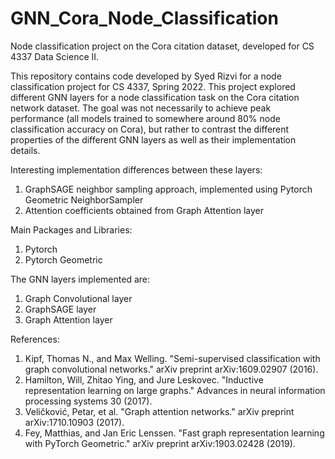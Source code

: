 # GNN_Cora_Node_Classification
Node classification project on the Cora citation dataset, developed for CS 4337 Data Science II.


This repository contains code developed by Syed Rizvi for a node classification project for CS 4337, Spring 2022.
This project explored different GNN layers for a node classification task on the Cora citation network
dataset. The goal was not necessarily to achieve peak performance (all models trained to somewhere around 80% node 
classification accuracy on Cora), but rather to contrast the different properties of the different GNN layers as 
well as their implementation details.

Interesting implementation differences between these layers: 
1. GraphSAGE neighbor sampling approach, implemented using Pytorch Geometric NeighborSampler
2. Attention coefficients obtained from Graph Attention layer


Main Packages and Libraries:
1. Pytorch
2. Pytorch Geometric


The GNN layers implemented are:
1. Graph Convolutional layer
2. GraphSAGE layer
3. Graph Attention layer


References:
1. Kipf, Thomas N., and Max Welling. "Semi-supervised classification with graph convolutional networks." arXiv preprint arXiv:1609.02907 (2016).
2. Hamilton, Will, Zhitao Ying, and Jure Leskovec. "Inductive representation learning on large graphs." Advances in neural information processing systems 30 (2017).
3. Veličković, Petar, et al. "Graph attention networks." arXiv preprint arXiv:1710.10903 (2017).
4. Fey, Matthias, and Jan Eric Lenssen. "Fast graph representation learning with PyTorch Geometric." arXiv preprint arXiv:1903.02428 (2019).



